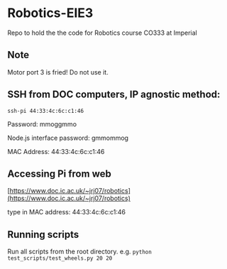 # Robotics-EIE3
Repo to hold the the code for Robotics course CO333 at Imperial

## **Note**
Motor port 3 is fried! Do not use it.

## SSH from DOC computers, IP agnostic method:
`ssh-pi 44:33:4c:6c:c1:46`

Password: mmoggmmo

Node.js interface password: gmmommog

MAC Address: 44:33:4c:6c:c1:46

## Accessing Pi from web
[https://www.doc.ic.ac.uk/~jrj07/robotics](https://www.doc.ic.ac.uk/~jrj07/robotics)

type in MAC address: 44:33:4c:6c:c1:46

## Running scripts
Run all scripts from the root directory.
e.g.
`python test_scripts/test_wheels.py 20 20`
